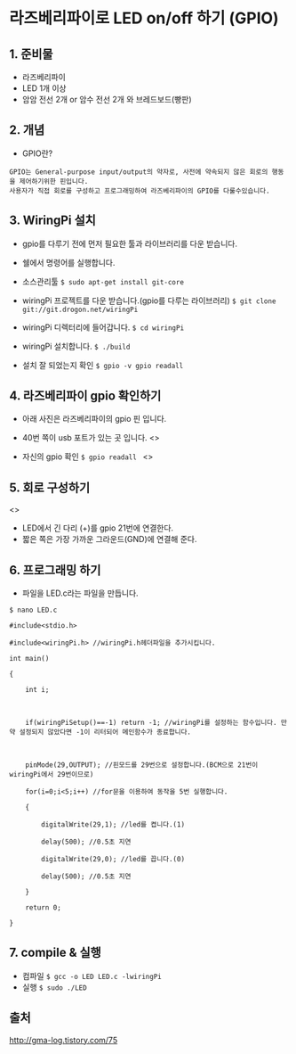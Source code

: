 # 라즈베리파이로 LED on/off 하기 (GPIO)

## 1. 준비물
- 라즈베리파이
- LED 1개 이상
- 암암 전선 2개 or 암수 전선 2개 와 브레드보드(빵판)


## 2. 개념
* GPIO란?
```
GPIO는 General-purpose input/output의 약자로, 사전에 약속되지 않은 회로의 행동을 제어하기위한 핀입니다.
사용자가 직접 회로를 구성하고 프로그래밍하여 라즈베리파이의 GPIO를 다룰수있습니다.
```


## 3. WiringPi 설치
- gpio를 다루기 전에 먼저 필요한 툴과 라이브러리를 다운 받습니다.

- 쉘에서 명령어를 실행합니다.
- 소스관리툴
```$ sudo apt-get install git-core```
- wiringPi 프로젝트를 다운 받습니다.(gpio를 다루는 라이브러리)
```$ git clone git://git.drogon.net/wiringPi ```
- wiringPi 디렉터리에 들어갑니다.
```$ cd wiringPi```
- wiringPi 설치합니다.
```$ ./build ```
- 설치 잘 되었는지 확인
```$ gpio -v gpio readall```


## 4. 라즈베리파이 gpio 확인하기
- 아래 사진은 라즈베리파이의 gpio 핀 입니다.
- 40번 쪽이 usb 포트가 있는 곳 입니다.
<>

- 자신의 gpio 확인
```$ gpio readall ```
<>


## 5. 회로 구성하기
<>
- LED에서 긴 다리 (+)를 gpio 21번에 연결한다.
- 짧은 쪽은 가장 가까운 그라운드(GND)에 연결해 준다.


## 6. 프로그래밍 하기
- 파일을 LED.c라는 파일을 만듭니다.
```
$ nano LED.c
```
```
#include<stdio.h>

#include<wiringPi.h> //wiringPi.h헤더파일을 추가시킵니다.

int main()

{

	int i;



	if(wiringPiSetup()==-1) return -1; //wiringPi를 설정하는 함수입니다. 만약 설정되지 않았다면 -1이 리터되어 메인함수가 종료합니다.

	

	pinMode(29,OUTPUT); //핀모드를 29번으로 설정합니다.(BCM으로 21번이 wiringPi에서 29번이므로)

	for(i=0;i<5;i++) //for문을 이용하여 동작을 5번 실행합니다.

	{

		digitalWrite(29,1); //led를 켭니다.(1)

		delay(500); //0.5초 지연

		digitalWrite(29,0); //led를 끕니다.(0)

		delay(500); //0.5초 지연

	}

	return 0;

}
```


## 7. compile & 실행
- 컴파일
```$ gcc -o LED LED.c -lwiringPi```
- 실행
```$ sudo ./LED ```


## 출처
<http://gma-log.tistory.com/75>